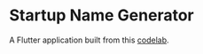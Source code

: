 # Startup Name Generator

A Flutter application built from this 
[codelab](https://codelabs.developers.google.com/codelabs/first-flutter-app-pt1/index.html?index=..%2F..index#0 "Write your first Flutter App").
